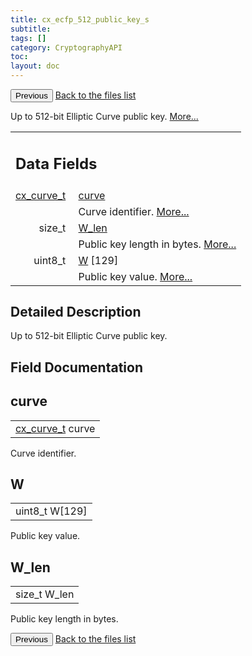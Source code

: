 ```yaml
---
title: cx_ecfp_512_public_key_s
subtitle:
tags: []
category: CryptographyAPI
toc:
layout: doc
---
```


<button class="uk-button uk-button-default uk-button-small uk-margin-medium-top" onclick="history.back()">Previous</button>
<a class="uk-button uk-button-default uk-button-small uk-margin-medium-top crypto-button" href="../../crypto-api/files">Back to the files list</a>


<p>Up to 512-bit Elliptic Curve public key.  
 <a href="../cx__ecfp__512__public__key__s#details">More...</a></p>
<table class="memberdecls">
<tr class="heading"><td colspan="4"><h2 class="groupheader"><a name="pub-attribs"></a>
Data Fields</h2></td></tr>
<tr class="memitem:a474bc8df07e877791f9b39dac8f9a8df"><td class="memItemLeft" align="right" valign="top"><a class="el" href="../ox__ec_8h#ada004671ae8fe2032d4c144ed6ebb837">cx_curve_t</a>&#160;</td><td colspan="3" class="memItemRight" valign="bottom"><a class="el" href="../cx__ecfp__512__public__key__s#a474bc8df07e877791f9b39dac8f9a8df">curve</a></td></tr>
<tr class="memdesc:a474bc8df07e877791f9b39dac8f9a8df"><td class="mdescLeft">&#160;</td><td colspan="3" class="mdescRight">Curve identifier.  <a href="#a474bc8df07e877791f9b39dac8f9a8df">More...</a><br /></td></tr>
<tr class="memitem:ac152483a0bfb4609cbecb818583b1c14"><td class="memItemLeft" align="right" valign="top">size_t&#160;</td><td colspan="3" class="memItemRight" valign="bottom"><a class="el" href="../cx__ecfp__512__public__key__s#ac152483a0bfb4609cbecb818583b1c14">W_len</a></td></tr>
<tr class="memdesc:ac152483a0bfb4609cbecb818583b1c14"><td class="mdescLeft">&#160;</td><td colspan="3" class="mdescRight">Public key length in bytes.  <a href="#ac152483a0bfb4609cbecb818583b1c14">More...</a><br /></td></tr>
<tr class="memitem:a7e5b3d11d0ce65a5878d350fbcf7e5a7"><td class="memItemLeft" align="right" valign="top">uint8_t&#160;</td><td colspan="3" class="memItemRight" valign="bottom"><a class="el" href="../cx__ecfp__512__public__key__s#a7e5b3d11d0ce65a5878d350fbcf7e5a7">W</a> [129]</td></tr>
<tr class="memdesc:a7e5b3d11d0ce65a5878d350fbcf7e5a7"><td class="mdescLeft">&#160;</td><td colspan="3" class="mdescRight">Public key value.  <a href="#a7e5b3d11d0ce65a5878d350fbcf7e5a7">More...</a><br /></td></tr>
</table>
<a name="details" id="details"></a>

## Detailed Description

<div class="textblock"><p>Up to 512-bit Elliptic Curve public key. </p>
</div><h2 class="groupheader">Field Documentation</h2>
<a id="a474bc8df07e877791f9b39dac8f9a8df"></a>
<h2 class="memtitle">curve</h2>

<div class="memitem">
<div class="memproto">
      <table class="memname">
        <tr>
          <td class="memname"><a class="el" href="../ox__ec_8h#ada004671ae8fe2032d4c144ed6ebb837">cx_curve_t</a> curve</td>
        </tr>
      </table>
</div><div class="memdoc">

<p>Curve identifier. </p>

</div>
</div>
<a id="a7e5b3d11d0ce65a5878d350fbcf7e5a7"></a>
<h2 class="memtitle">W</h2>

<div class="memitem">
<div class="memproto">
      <table class="memname">
        <tr>
          <td class="memname">uint8_t W[129]</td>
        </tr>
      </table>
</div><div class="memdoc">

<p>Public key value. </p>

</div>
</div>
<a id="ac152483a0bfb4609cbecb818583b1c14"></a>
<h2 class="memtitle">W_len</h2>

<div class="memitem">
<div class="memproto">
      <table class="memname">
        <tr>
          <td class="memname">size_t W_len</td>
        </tr>
      </table>
</div><div class="memdoc">

<p>Public key length in bytes. </p>

</div>
</div>
<button class="uk-button uk-button-default uk-button-small uk-margin-medium-top" onclick="history.back()">Previous</button>
<a class="uk-button uk-button-default uk-button-small uk-margin-medium-top crypto-button" href="../../crypto-api/files">Back to the files list</a>
